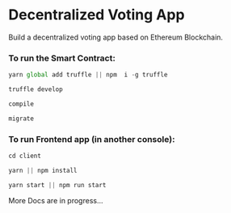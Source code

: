 # Decentralized Voting App
Build a decentralized voting app based on Ethereum Blockchain.


### To run the Smart Contract:
```js
yarn global add truffle || npm  i -g truffle 

truffle develop

compile

migrate
```
### To run Frontend app (in another console):
```js
cd client 

yarn || npm install

yarn start || npm run start

```

More Docs are in progress...